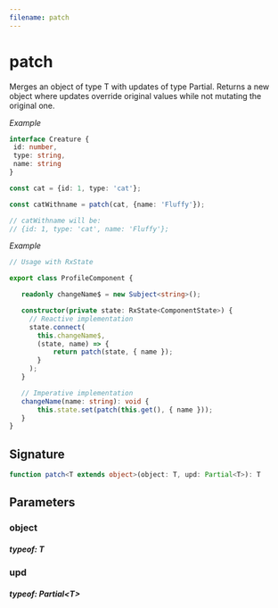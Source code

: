 ```yaml
---
filename: patch
---
```


# patch

Merges an object of type T with updates of type Partial<T>.
Returns a new object where updates override original values while not mutating the original one.

_Example_

```TypeScript
interface Creature {
 id: number,
 type: string,
 name: string
}

const cat = {id: 1, type: 'cat'};

const catWithname = patch(cat, {name: 'Fluffy'});

// catWithname will be:
// {id: 1, type: 'cat', name: 'Fluffy'};
```

_Example_

```TypeScript
// Usage with RxState

export class ProfileComponent {

   readonly changeName$ = new Subject<string>();

   constructor(private state: RxState<ComponentState>) {
     // Reactive implementation
     state.connect(
       this.changeName$,
       (state, name) => {
           return patch(state, { name });
       }
     );
   }

   // Imperative implementation
   changeName(name: string): void {
       this.state.set(patch(this.get(), { name }));
   }
}
```

## Signature

```TypeScript
function patch<T extends object>(object: T, upd: Partial<T>): T
```

## Parameters

### object

##### typeof: T

### upd

##### typeof: Partial&#60;T&#62;
